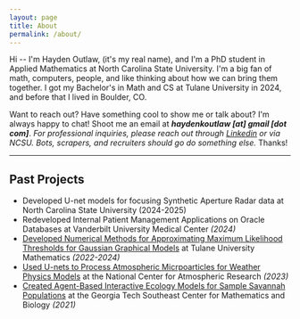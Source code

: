 ```yaml
---
layout: page
title: About
permalink: /about/
---
```


Hi -- I'm Hayden Outlaw, (it's my real name), and I'm a PhD student in Applied Mathematics at North Carolina State University. I'm a big fan of math, computers, people, and like thinking about how we can bring them together. I got my Bachelor's in Math and CS at Tulane University in 2024, and before that I lived in Boulder, CO. 

Want to reach out? Have something cool to show me or talk about? I'm always happy to chat! Shoot me an email at ***haydenkoutlaw \[at\] gmail \[dot com\]***. *For professional inquiries, please reach out through [Linkedin](https://www.linkedin.com/in/hayden-outlaw/) or via NCSU. Bots, scrapers, and recruiters should go do something else.* Thanks!

---

## Past Projects

- Developed U-net models for focusing Synthetic Aperture Radar data at North Carolina State University (2024-2025)
- Redeveloped Internal Patient Management Applications on Oracle Databases at Vanderbilt University Medical Center *(2024)*
- [Developed Numerical Methods for Approximating Maximum Likelihood Thresholds for Gaussian Graphical Models](https://arxiv.org/abs/2312.03145) at Tulane University Mathematics *(2022-2024)*
- [Used U-nets to Process Atmospheric Micrpoarticles for Weather Physics Models](https://github.com/NCAR/holodec-ml) at the National Center for Atmospheric Research *(2023)*
- [Created Agent-Based Interactive Ecology Models for Sample Savannah Populations](https://scmb.gatech.edu/scmb-modeling-accelerator) at the Georgia Tech Southeast Center for Mathematics and Biology *(2021)*